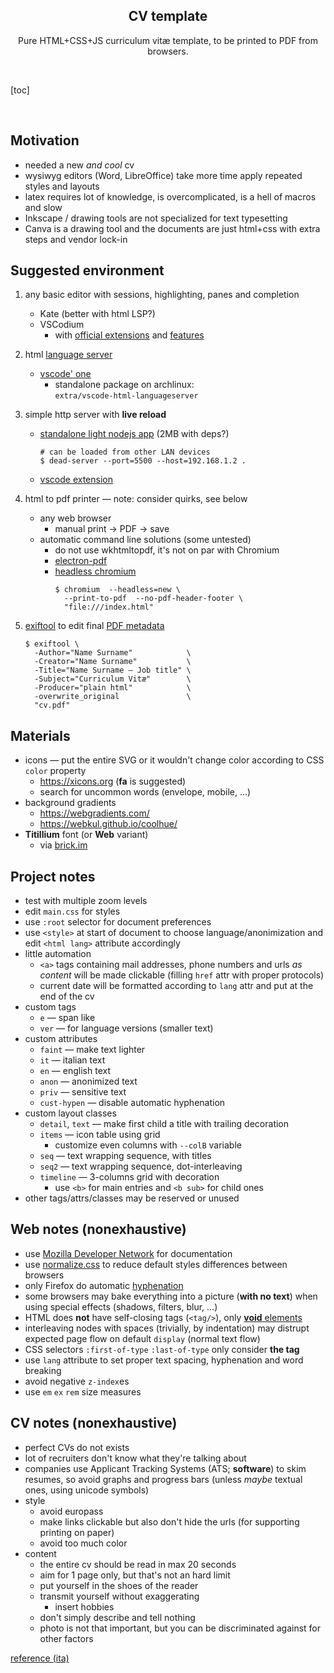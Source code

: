 <div align="center">
<h2>CV template</h2>

Pure HTML+CSS+JS curriculum vitæ template, to be printed to PDF from browsers.
</div>

<br/>

[toc]

<br/>


## Motivation

- needed a new _and cool_ cv
- wysiwyg editors (Word, LibreOffice) take more time apply repeated styles and layouts
- latex requires lot of knowledge, is overcomplicated, is a hell of macros and slow
- Inkscape / drawing tools are not specialized for text typesetting
- Canva is a drawing tool and the documents are just html+css with extra steps and vendor lock-in


## Suggested environment

1. any basic editor with sessions, highlighting, panes and completion
    - Kate (better with html LSP?)
    - VSCodium
        - with [official extensions](https://aur.archlinux.org/packages/vscodium-bin-marketplace) and [features](https://aur.archlinux.org/packages/vscodium-bin-features)

1. html [language server](https://langserver.org)
    - [vscode' one](https://github.com/Microsoft/vscode/tree/main/extensions/html)
        - standalone package on archlinux:<br>`extra/vscode-html-languageserver`

1. simple http server with **live reload**
    - [standalone light nodejs app](https://github.com/belauzas/dead-server) (2MB with deps?)
        ```shell
        # can be loaded from other LAN devices
        $ dead-server --port=5500 --host=192.168.1.2 .
        ```
    - [vscode extension](https://marketplace.visualstudio.com/items?itemName=ritwickdey.LiveServer)

1. html to pdf printer — note: consider quirks, see below
    - any web browser
        - manual print → PDF → save
    - automatic command line solutions (some untested)
        - do not use wkhtmltopdf, it's not on par with Chromium
        - [electron-pdf](https://github.com/fraserxu/electron-pdf)
        - [headless chromium](https://developer.chrome.com/articles/new-headless/#headless-specific-command-line-flags)
            ```shell
            $ chromium  --headless=new \
              --print-to-pdf  --no-pdf-header-footer \
              "file:///index.html"
            ```

1. [exiftool](https://www.exiftool.org/) to edit final [PDF metadata](https://www.exiftool.org/TagNames/PDF.html)
    ```shell
    $ exiftool \
      -Author="Name Surname"            \
      -Creator="Name Surname"           \
      -Title="Name Surname — Job title" \
      -Subject="Curriculum Vitæ"        \
      -Producer="plain html"            \
      -overwrite_original               \
      "cv.pdf"
    ```


## Materials

- icons — put the entire SVG or it wouldn't change color according to CSS `color` property
    - https://xicons.org (**fa** is suggested)
    - search for uncommon words (envelope, mobile, ...)
- background gradients
    - https://webgradients.com/
    - https://webkul.github.io/coolhue/
- **Titillium** font (or **Web** variant)
    - via [brick.im](https://brick.im/)


## Project notes

- test with multiple zoom levels
- edit `main.css` for styles
- use `:root` selector for document preferences
- use `<style>` at start of document to choose language/anonimization and edit `<html lang>` attribute accordingly
- little automation
    - `<a>` tags containing mail addresses, phone numbers and urls _as content_ will be made clickable (filling `href` attr with proper protocols)
    - current date will be formatted according to `lang` attr and put at the end of the cv
- custom tags
    - `e` — span like
    - `ver` — for language versions (smaller text)
- custom attributes
    - `faint` — make text lighter
    - `it` — italian text
    - `en` — english text
    - `anon` — anonimized text
    - `priv` — sensitive text
    - `cust-hypen` — disable automatic hyphenation
- custom layout classes
    - `detail`, `text` — make first child a title with trailing decoration
    - `items` — icon table using grid
        - customize even columns with `--colB` variable
    - `seq` — text wrapping sequence, with titles
    - `seq2` — text wrapping sequence, dot-interleaving
    - `timeline` — 3-columns grid with decoration
        - use `<b>` for main entries and `<b sub>` for child ones
- other tags/attrs/classes may be reserved or unused


## Web notes (nonexhaustive)

- use [Mozilla Developer Network](https://developer.mozilla.org/en-US/) for documentation
- use [normalize.css](http://necolas.github.io/normalize.css/) to reduce default styles differences between browsers
- only Firefox do automatic [hyphenation](https://developer.mozilla.org/en-US/docs/Web/CSS/hyphens)
- some browsers may bake everything into a picture (**with no text**) when using special effects (shadows, filters, blur, ...)
- HTML does **not** have self-closing tags (`<tag/>`), only [**void** elements](https://developer.mozilla.org/en-US/docs/Glossary/Void_element)
- interleaving nodes with spaces (trivially, by indentation) may distrupt expected page flow on default `display` (normal text flow)
- CSS selectors `:first-of-type` `:last-of-type` only consider **the tag**
- use `lang` attribute to set proper text spacing, hyphenation and word breaking
- avoid negative `z-index`es
- use `em` `ex` `rem` size measures


## CV notes (nonexhaustive)

- perfect CVs do not exists
- lot of recruiters don't know what they're talking about
- companies use Applicant Tracking Systems (ATS; **software**) to skim resumes, so avoid graphs and progress bars (unless _maybe_ textual ones, using unicode symbols)
- style
    - avoid europass
    - make links clickable but also don't hide the urls (for supporting printing on paper)
    - avoid too much color
- content
    - the entire cv should be read in max 20 seconds
    - aim for 1 page only, but that's not an hard limit
    - put yourself in the shoes of the reader
    - transmit yourself without exaggerating
        - insert hobbies
    - don't simply describe and tell nothing
    - photo is not that important, but you can be discriminated against for other factors

[reference (ita)](https://guidopenta.github.io/galactic-CV-guide/)

